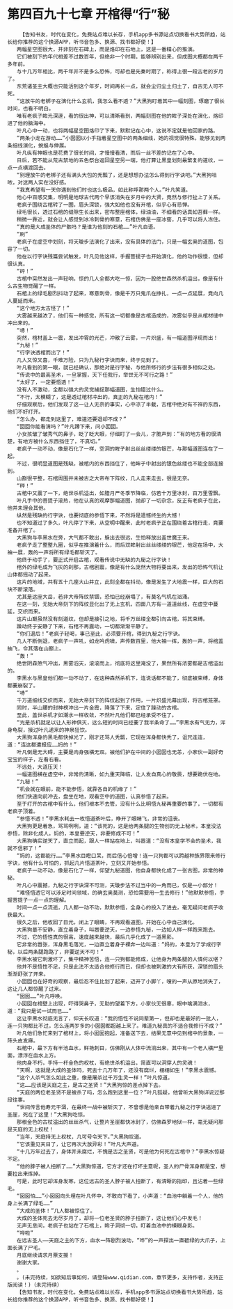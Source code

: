 # 第四百九十七章 开棺得“行”秘
        【告知书友，时代在变化，免费站点难以长存，手机app多书源站点切换看书大势所趋，站长给你推荐的这个换源APP，听书音色多、换源、找书都好使！】
       两幅星空图很大，并非刻在石碑上，而是烙印在石地上，这是一番精心的推演。
       它们被刻下的年代相差不过数百年，但绝非一个时期，能够辨别出来，但成图大概都在两千多年前。
       与十几万年相比，两千年并不是多么恐怖，可却也是先秦时期了，称得上很一段古老的岁月了。
       东荒诸圣主大概也只能活到这个年岁，时间再长一点，就会尘归尘土归土了，自古无人可不死。
       “这放牛的老梆子在演化什么玄机，我怎么看不透？”大黑狗盯着其中一幅刻图，琢磨了很长时间，也看不明白。
       唯有老疯子眸光深邃，看的很出神，可以清晰看到，两幅刻图在他的眸子深处在演化，烙印进了他的脑海中。
       叶凡心中一动，也将两幅星空图烙印了下来，默默记在心中，这说不定就是他回家的路。
       “两条小龙在游动……”小囡囡以小手指着星空图中的两条细线，她的视觉很特殊，能够见到两条细线演化，蜿蜒与伸展。
       叶凡纵有神眼也是花费了很长时间，才慢慢看清，而后一丝不差的记在了心中。
       日后，若不能从荒古禁地的五色祭台返回星空另一端，他打算让黑皇划刻最繁复的道纹，一点一点横渡回去。
       “别理放牛的老梆子还有满头大包的秃瓢了，还是想想办法怎么得到行字诀吧。”大黑狗咕哝，对这两人实在没好感。
       “我真希望有一天你遇到他们时也这么极品，如此称呼那两个人。”叶凡笑道。
       他心中百感交集，明明是地球古代两个早该消失在岁月中的大贤，竟然与修行扯上了关系。
       老疯子围绕古棺转了一圈，眉头深锁，强大如他也没有开棺，似乎心有忌惮。
       绿毛很长，透过石棺的缝隙生长出来，密布整座棺体，绿油油，不细看的话真如苔藓一样。
       稍微一靠近，就会让人感觉到冰冷刺骨的寒意，石棺仿佛是一座冰窖，几乎可以将人冻住。
       “真的是大成圣体的尸骸吗？是谁为他刻的石棺……”叶凡自语。
       “刷”
       老疯子在虚空中划刻，将天璇步法演化了出来，没有具体的法门，只是一幅玄奥的道图，包容了一切。
       他在以行字诀残篇尝试触发，叶凡见他这样，手握菩提子也开始演化，他的动作很慢，但却很认真。
       “砰！”
       古棺中突然发出一声轻响，惊的几人全都大吃一惊，因为一股绝世森然杀机溢出，像是有什么古生物觉醒了一样。
       石棺上的绿毛剧烈抖动了起来，寒意刺骨，像是千万只鬼爪在挣扎，一点一点延展，竟向几人蔓延而来。
       “这个地方太古怪了！”
       大雾越来越浓了，他们有一种感觉，所有这一切都像是古棺造成的，浓雾似乎是从棺材缝中冲出来的。
       “哧！”
       突然，棺材盖上一震，发出冲霄的光芒，冲散了云雾，一片炽盛，有一幅道图浮现而出！
       “九秘！”
       “行字诀透棺而出了！”
       几人又惊又喜，千难万险，只为九秘行字诀而来，终于见到了。
       叶凡看到的第一眼，就已经确认，那绝对是行字秘，与他所修行的步法有很多相似之处。
       “传说中的最高圣术，一旦掌握，天下任我行，举世无不可行之路！”
       “太好了，一定要悟透！”
       没有人不激动，全都以强大的灵觉捕捉那幅道图，生怕错过什么。
       “不行，太模糊了，这是透过棺材冲出的，真正的九秘在棺内！”
       仔细观察后，他们发现了这一让人无奈的事实，心中凉了半截，古棺中绝对有不祥的东西，他们不好打开。
       “怎么办，都走到这里了，难道还要退却不成？”
       “囡囡你能看清吗？”叶凡蹲下来，问小囡囡。
       小女孩皱了皱秀气的鼻子，眨了眨大眼，仔细盯了一会儿，才脆声到：“有的地方看的很清楚，有地方被什么东西挡住了，不真切。”
       老疯子一动不动，像是石化了一样，空洞的眸子射出丝丝缕缕的银芒，与那幅道图连在了一起。
       不过，很明显道图是残缺，被棺内的东西挡住了，他眸子中射出的银色丝缕也不能全部连接到。
       山巅很平整，石棺周围并未被古之大帝布下阵纹，几人走来走去，很是无奈。
       “砰！”
       古棺中又震了一下，绝世杀机溢出，如腊月严冬季节降临，仿若十万里冰封，百万里雪飘。
       叶凡手中的菩提子滚热，他在认真的观摩那幅道图，抛却了一切杂念，反正有老疯子在此，他并未理会其他。
       纵然是残缺的行字诀，也要彻底的参悟下来，不然将是遗憾终生的大憾！
       也不知道过了多久，叶凡停了下来，从空明中醒来，此时老疯子正在围绕着古棺行走，竟要准备开棺了。
       大黑狗与李黑水在旁，大气都不敢出，躲出去很远，生怕释放出盖世魔王来。
       老疯子走了整整九圈，似乎在推演着什么，而后双眸射出丝丝缕缕的银芒，他定在场中，大袖一展，轰的一声将所有绿毛都斩灭了。
       他终于动手了，要正式开启古棺，观看传说中无缺的九秘之行字诀！
       棺外的绿毛成为飞灰的刹那，古棺剧震，像是有什么庞然大物将要出来，发出的恐怖气机让山体都摇动了起来。
       这片的地域，共有五十几座大山并立，此刻全都在抖动，像是发生了大地震一样，巨大的石块不断滚落。
       尤其是这座大岳，若非大帝阵纹禁锢，恐怕已经崩塌了，有莫名气机在汹涌。
       在这一刻，无始大帝刻下的阵纹显化出了无上玄机，四面八方有一道道丝线，在虚空中蔓延，交织而来。
       这片山巅虽然没有刻道纹，但却是接引之地，将千万丝缕全都引向古棺，将其束缚。
       躁动终于安静了下来，石棺不再震动，一切都渐渐平静了。
       “你们退后！”老疯子轻喝，事已至此，必须要开棺，得到九秘之行字诀。
       几人不断倒退，老疯子一声吼，如龙吟虎啸，声传数百里，他大袖一挥，轰的一声，将棺盖抽飞，令其落在山巅上。
       “轰！”
       绝世阴森煞气冲出，黑雾滔天，滚滚而上，彻底将这里淹没了，果然所有浓雾都是古棺溢出的。
       李黑水与黑皇他们都一动不动了，在这种森然杀机下，连说话都不能了，彻底被束缚，身体都要崩裂了。
       “哧”
       千万道细线交织而来，无始大帝刻下的阵纹起到了作用，一片炽盛光幕出现，将古棺笼罩。
       同时，半山腰的封神榜冲出一片金霞，降落了下来，定住了躁动的古棺。
       至此，盖世杀机才如潮水一样收敛，不然叶凡他们都已经承受不住了。
       “光是杀机就足以让人形神俱灭，这么短的时间已经要了我半条命了……”李黑水有气无力，浑身龟裂，接过叶凡递来的神泉狂饮。
       大黑狗浑身的黑毛都快掉光了，刚才还骂人秃瓢，它现在浑身都快秃了，诅咒连连，道：“连这都遭报应……妈的！”
       叶凡倒是无大碍，主要是肉身强横无双。被他们护在中间的小囡囡也无恙，小家伙一副好奇宝宝的样子，左看右看。
       不远处，大道压天！
       一幅道图横在虚空中，非常的清晰，如九重天降临，让人发自真心的敬畏，想要跪伏在地。
       “九秘！”
       “机会就在眼前，能不能参悟，就靠各自的机缘了！”
       他们快速向前冲去，盘坐在地，观看空中的道图，认真参悟了起来。
       至于打开的古棺中有什么，他们根本不去管，没有什么比明悟九秘再重要的事了，一切都有老疯子顶着。
       “参悟不透！”李黑水耗去一枚悟道茶叶后，睁开了眼睛飞，非常的沮丧。
       大黑狗更是着急，骂骂咧咧，道：“该死的，这是给两条腿的生物创的无上秘术，本皇没法参悟，除非化成人。妈的，本皇要逆天，非要修成不可！”
       大黑狗确实逆天了，直立而起，跟人一样站在地上，叫嚣道：“没有本皇学不会的圣术，我就不信邪了！”
       “妈的，这都能行……”李黑水目瞪口呆，而后信心倍增！连一只狗都可以跨越种族界限来修行字诀，他有什么可怕的，抓起几片悟道茶叶，立刻又开始参悟。
       老疯子一动不动，像是石化了一样，仰望九秘道图，他自身都快化成了一张古图，非常的神秘。
       叶凡心中震撼，九秘之行字诀深不可测，天璇步法不过当中的一角而已，仅是一小部分！
       “难怪悟透它可以涉足时间领域，的确玄奥莫测，恐怕需要用一生去修行！”他默默参悟，手握菩提子一点一点的理解。
       时间一点一点流逝，几人都一动不动，默默参悟，全身心的投入了进去，毫无疑问老疯子收获最大。
       很久之后，他收回了目光，闭上了眼睛，不再观看道图，开始在心中自己演化。
       大黑狗最不安静，直立着身子，叫嚣要逆天，一边参悟九秘，一边如人样一样跑来跑去。
       不过，它的悟性真的很高，速度越来越快，最后几乎化成了一道黑影。
       它非常的嚣张，浑身黑毛落光，一边直立着身子裸奔一边叫道：“妈的，本皇为了学成行字秘，以后两条腿跑路了，非要逆天不可！”
       李黑水被它刺激坏了，集中精神苦悟，连一只狗都能修成，让他身为两条腿的人情何以堪？
       他并不是悟性不足，只是此法不太适合他修行而已，但却也被刺激的大有所获，深锁的眉头渐渐舒张了开来。
       小囡囡也在好奇的观察，最后忍不住比划了起来，迈开了小脚丫，嗖的一声从原地消失了，这让几人都惊醒了过来。
       “囡囡……”叶凡呼唤。
       小囡囡在棺壁上出现，吓得哭鼻子，无助的望着下方，小家伙无很辜，眼中噙满泪水，道：“我只是试一试而已……”
       这让李黑水彻底无言了，仰天长叹道：“我的悟性不说同辈第一，但却也是最好的一批人，连一只狗都比不过，怎么连两岁多的小囡囡都超越上来了。难道九秘真的不适合我修行不成？”
       叶凡他们急忙来到了棺材上，将小囡囡抱起，准备送下去，结果无意中见到棺中的景象，一阵头皮发麻。
       石棺中，最下方有半池血水，鲜艳刺目，仿佛刚从人体中流淌出来，其中有一个老人横尸里面，漂浮在血水上方。
       他肉身不朽，手持一杆金色的权杖，有绝世杀机溢出，简直可以洞穿人的灵魂！
       “天啊，这就是大成的圣体吗，死去十几万年了，还没有腐烂，栩栩如生！”李黑水震憾。
       “这个人杀气怎么如此之重，像是屠杀过千万生灵一样！”叶凡惊道。
       “这……应该是天庭之主，是古之圣贤！”大黑狗惊的差点掉下去。
       “天庭的两位老圣贤不是被杀了吗，怎么跑到这里一位？”叶凡狐疑，他曾听大黑狗详说过那段往事。
       “世间传言他寿元干涸，在最终一战中被斩灭了，不曾想是他亲自带着九秘之行字诀逃进了圣崖，死在了这里！”大黑狗吃惊。
       那根金色的古杖溢出的丝丝杀气，让整片圣崖都快冰封了，仿佛森罗地狱一样，毫无疑问那是天庭的无上权杖！
       “当年，天庭持无上权杖，几可号令天下。”大黑狗叹道。
       “它该重见天日了，让它再次大放异彩！”叶凡大声道。
       “十几万年过去了，身体并未腐烂，不愧是古之圣贤，可是他为何死在古棺中？”李黑水惊疑不定。
       “他的脖子被人扭断了……”大黑狗惊道，它方才还在打坏主意呢，圣人的尸骨浑身都是宝，想要拉出来炼掉。
       可是，此时它却浑身发寒，这位远古的圣人脖子被人扭断了，有清晰的指印，且沾着一些绿毛。
       “囡囡怕……”小囡囡向头埋在叶凡怀中，不敢向下看了，小声道：“血池中躺着一个人，他的身上长满了绿毛……”
       “大成的圣体！”几人都被惊住了。
       大成的圣体死去无尽岁月了，却将一位老圣贤的脖子扭断了，这让他们心中发毛！
       无声无息间，老疯子也站在了石棺上，眸子洞彻一切，盯着血池中的模糊身影。
       “哗啦”
       在远古圣人——天庭之主的下方，血水一阵剧烈波动，“哗”的一声探出一直碧绿的大爪子，上面长满了尸毛。
       月底继续请求月票支援！
       谢谢大家。
       。
       。(未完待续，如欲知后事如何，请登陆www.qidian.com，章节更多，支持作者，支持正版阅读！)（未完待续）
       【告知书友，时代在变化，免费站点难以长存，手机app多书源站点切换看书大势所趋，站长给你推荐的这个换源APP，听书音色多、换源、找书都好使！】